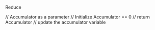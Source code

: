  Reduce

// Accumulator as a parameter
// Initialize Accumulator == 0
//  return Accumulator 
// update the accumulator variable
